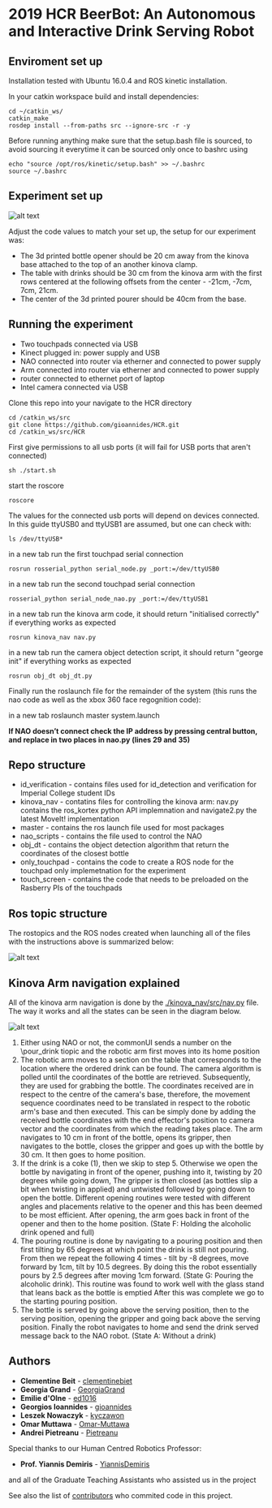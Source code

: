 2019 HCR BeerBot: An Autonomous and Interactive Drink Serving Robot
==============================

## Enviroment set up

Installation tested with Ubuntu 16.0.4 and ROS kinetic installation.

In your catkin workspace build and install dependencies:
```
cd ~/catkin_ws/
catkin_make
rosdep install --from-paths src --ignore-src -r -y
```

Before running anything make sure that the setup.bash file is sourced, to avoid sourcing it everytime it can be sourced only once to bashrc using
```
echo "source /opt/ros/kinetic/setup.bash" >> ~/.bashrc
source ~/.bashrc
```

## Experiment set up

![alt text](../master/images/setup.png?raw=true "setup")

Adjust the code values to match your set up, the setup for our experiment was:
- The 3d printed bottle opener should be 20 cm away from the kinova base attached to the top of an another kinova clamp.
- The table with drinks should be 30 cm from the kinova arm with the first rows centered at the following offsets from the center -  -21cm, -7cm, 7cm, 21cm.
- The center of the 3d printed pourer should be 40cm from the base.

## Running the experiment

- Two touchpads connected via USB 
- Kinect plugged in: power supply and USB 
- NAO connected into router via etherner and connected to power supply
- Arm connected into router via etherner and connected to power supply 
- router connected to ethernet port of laptop
- Intel camera connected via USB 

Clone this repo into your navigate to the HCR directory
```
cd /catkin_ws/src
git clone https://github.com/gioannides/HCR.git
cd /catkin_ws/src/HCR
```

First give permissions to all usb ports (it will fail for USB ports that aren't connected)
```
sh ./start.sh
```

start the roscore
```
roscore
```

The values for the connected usb ports will depend on devices connected. In this guide ttyUSB0 and ttyUSB1 are assumed, but one can check with:

```
ls /dev/ttyUSB*
```

in a new tab run the first touchpad serial connection
```
rosrun rosserial_python serial_node.py _port:=/dev/ttyUSB0 
```

in a new tab run the second touchpad serial connection

```
rosserial_python serial_node_nao.py _port:=/dev/ttyUSB1
```


in a new tab run the kinova arm code, it should return "initialised correctly" if everything works as expected
```
rosrun kinova_nav nav.py
```

in a new tab run the camera object detection script, it should return "george init" if everything works as expected
```
rosrun obj_dt obj_dt.py 
```

Finally run the roslaunch file for the remainder of the system (this runs the nao code as well as the xbox 360 face regognition code):

in a new tab roslaunch master system.launch 

**If NAO doesn’t connect check the IP address by pressing central button, and replace in two places in nao.py (lines 29 and 35)**

## Repo structure

- id_verification - contains files used for id_detection and verification for Imperial College student IDs
- kinova_nav - contatins files for controlling the kinova arm: nav.py contains the ros_kortex python API implemnation and navigate2.py the latest MoveIt! implementation 
- master - contains the ros launch file used for most packages
- nao_scripts - contains the file used to control the NAO
- obj_dt - contains the object detection algorithm that return the coordinates of the closest bottle 
- only_touchpad - contains the code to create a ROS node for the touchpad only implemetnation for the experiment 
- touch_screen - contains the code that needs to be preloaded on the Rasberry PIs of the touchpads

## Ros topic structure

The rostopics and the ROS nodes created when launching all of the files with the instructions above is summarized below:

![alt text](../master/images/ros_diagram.png?raw=true "ROS Diagram")


## Kinova Arm navigation explained

All of the kinova arm navigation is done by the [./kinova_nav/src/nav.py](kinova_nav/src/nav.py) file. The way it works and all the states can be seen in the diagram below.

![alt text](../master/images/HCR.png?raw=true "Kinova states explained")



1. Either using NAO or not, the commonUI sends a number on the 
\pour_drink tiopic and the robotic arm first moves into its home position
2. The robotic arm moves to a section on the table that corresponds to the location where the ordered drink can be found. The camera algorithm is polled until the coordinates of the bottle are retrieved. Subsequently, they are used for grabbing the bottle. The coordinates received are in respect to the centre of the camera's base, therefore, the movement sequence coordinates need to be translated in respect to the robotic arm's base and then executed. This can be simply done by adding the received bottle coordinates with the end effector's position to camera vector and the coordinates from which the reading takes place. The arm navigates to 10 cm in front of the bottle, opens its gripper, then navigates to the bottle, closes the gripper and goes up with the bottle by 30 cm. It then goes to home position.
3. If the drink is a coke (1), then we skip to step 5. Otherwise we open the bottle by navigating in front of the opener, pushing into it, twisting by 20 degrees while going down, The gripper is then closed (as bottles slip a bit when twisting in applied) and untwisted followed by going down to open the bottle. Different opening routines were tested with different angles and placements relative to the opener and this has been deemed to be most efficient. After opening, the arm goes back in front of the opener and then to the home position. (State F: Holding the alcoholic drink opened and full)
4. The pouring routine is done by navigating to a pouring position and then first tilting by 65 degrees at which point the drink is still not pouring. From then we repeat the following 4 times - tilt by -8 degrees, move forward by 1cm, tilt by 10.5 degrees. By doing this the robot essentially pours by 2.5 degrees after moving 1cm forward. (State G: Pouring the alcoholic drink). This routine was found to work well with the glass stand that leans back as the bottle is emptied  After this was complete we go to the starting pouring position.
5. The bottle is served by going above the serving position, then to the serving position, opening the gripper and going back above the serving position. Finally the robot navigates to home and send the drink served message back to the NAO robot. (State A: Without a drink)
 

## Authors

* **Clementine Beit** - [clementinebiet](https://github.com/clementinebiet)
* **Georgia Grand** - [GeorgiaGrand](https://github.com/GeorgiaGrand)
* **Emilie d'Olne** - [ed1016](https://github.com/ed1016)
* **Georgios Ioannides** - [gioannides](https://github.com/gioannides)
* **Leszek Nowaczyk** - [kyczawon](https://github.com/kyczawon)
* **Omar Muttawa** - [Omar-Muttawa](https://github.com/Omar-Muttawa)
* **Andrei Pietreanu** - [Pietreanu](https://github.com/Pietreanu)

Special thanks to our Human Centred Robotics Professor:

* **Prof. Yiannis Demiris** - [YiannisDemiris](https://github.com/YiannisDemiris)

and all of the Graduate Teaching Assistants who assisted us in the project

See also the list of [contributors](https://github.com/gioannides/HCR/graphs/contributors) who commited code in this project.
